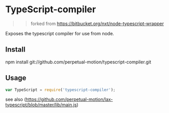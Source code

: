# TypeScript-compiler
>> forked from https://bitbucket.org/nxt/node-typescript-wrapper

Exposes the typescript compiler for use from node.

## Install

  npm install git://github.com/perpetual-motion/typescript-compiler.git

## Usage

``` javascript 
var TypeScript = require('typescript-compiler');

```

see also (https://github.com/perpetual-motion/lax-typescript/blob/master/lib/main.js)
